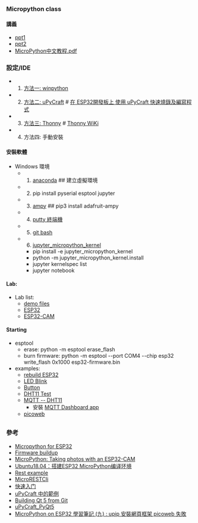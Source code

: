 ### Micropython class
#### 講義
* [ppt1](https://github.com/jumbokh/micropython_class/blob/master/Micropython_20200613.pptx)
* [ppt2](https://github.com/jumbokh/micropython_class/blob/master/MicroPython102%20IOT%E5%85%A5%E9%96%80.pptx)
* [MicroPython中文教程.pdf](https://github.com/jumbokh/micropython_class/blob/master/doc/MicroPython%E4%B8%AD%E6%96%87%E6%95%99%E7%A8%8B.pdf)
### 設定/IDE
* 1. [方法一: winpython](README-1.md)
* 2. [方法二: uPyCraft](http://docs.dfrobot.com.cn/upycraft/) # [在 ESP32開發板上 使用 uPyCraft 快速燒錄及編寫程式](https://davistseng.blogspot.com/2017/12/esp32-upycraft.html)
* 3. [方法三: Thonny](https://thonny.org/)  # [Thonny WiKi](https://github.com/thonny/thonny/wiki)
* 4. 方法四: 手動安裝
#### 安裝軟體
* Windows 環境
    * 1. [anaconda](https://www.anaconda.com/products/individual) ## 建立虛擬環境
    * 2. pip install pyserial esptool jupyter
    * 3. [ampy](https://ithelp.ithome.com.tw/articles/10203046) ## pip3 install adafruit-ampy
    * 4. [putty 終端機](https://www.chiark.greenend.org.uk/~sgtatham/putty/latest.html)
    * 5. [git bash](https://git-scm.com/download/win)
    * 6. [jupyter_micropython_kernel](https://github.com/goatchurchprime/jupyter_micropython_kernel.git)
        * pip install -e jupyter_micropython_kernel
        * python -m jupyter_micropython_kernel.install
        * jupyter kernelspec list
        * jupyter notebook
#### Lab: 
* Lab list:
    * [demo files](https://github.com/jumbokh/micropython_class/tree/master/demo)
    * [ESP32](https://github.com/jumbokh/micropython_class/tree/master/ESP32)
    * [ESP32-CAM](https://github.com/jumbokh/micropython_class/tree/master/ESP32-CAM)
#### Starting
* esptool
    * erase: python -m esptool erase_flash
    * burn firmware: python -m esptool --port COM4 --chip esp32 write_flash 0x1000 esp32-firmware.bin
* examples:
    * [rebuild ESP32](https://github.com/jumbokh/micropython_class/blob/master/ESP32/0.%20rebuild_esp32.ipynb)
    * [LED Blink](https://github.com/jumbokh/micropython_class/blob/master/ESP32/Lab1_LED.ipynb)
    * [Button](https://github.com/jumbokh/micropython_class/blob/master/ESP32/Lab3_button.ipynb)
    * [DHT11 Test](https://github.com/jumbokh/micropython_class/blob/master/ESP32/LAB4_DHT11.ipynb)
    * [MQTT -- DHT11](https://github.com/jumbokh/micropython_class/tree/master/ESP32/MQTT)
        * 安裝 [MQTT Dashboard app](https://apkpure.com/tw/iot-mqtt-dashboard/com.thn.iotmqttdashboard)
    * [picoweb](https://github.com/jumbokh/micropython_class/tree/master/ESP32/Web)
##
### 參考
* [Micropython for ESP32 ](https://docs.espressif.com/projects/esp-idf/zh_CN/v4.0.1/get-started/index.html)
* [Firmware buildup](https://github.com/shariltumin/esp32-cam-micropython/tree/master/esp32-cam-1-11-498)
* [MicroPython: Taking photos with an ESP32-CAM](https://lemariva.com/blog/2019/09/micropython-how-about-taking-photo-esp32)
* [Ubuntu18.04：搭建ESP32 MicroPython编译环境](https://codeleading.com/article/38851328254/)
* [Rest example](https://gitlab.com/superfly/dawndoor/-/tree/master/src)
* [MicroRESTCli](https://github.com/jczic/MicroRESTCli)
* [快速入门](https://docs.espressif.com/projects/esp-idf/zh_CN/v4.0.1/get-started/index.html)
* [uPyCraft 中的範例](http://docs.dfrobot.com.cn/upycraft/%E7%AC%AC4%E7%AB%A0%E7%BB%BC%E5%90%88%E9%A1%B9%E7%9B%AE.html)
* [Building Qt 5 from Git](https://wiki.qt.io/Building_Qt_5_from_Git#Getting_the_source_code)
* [uPyCraft_PyQt5](https://longervision.github.io/2018/09/15/Tools/uPyCraft_PyQt5/)
* [MicroPython on ESP32 學習筆記 (九) : upip 安裝網頁框架 picoweb 失敗](http://yhhuang1966.blogspot.com/2019/07/micropython-on-esp32-upip-picoweb.html)


